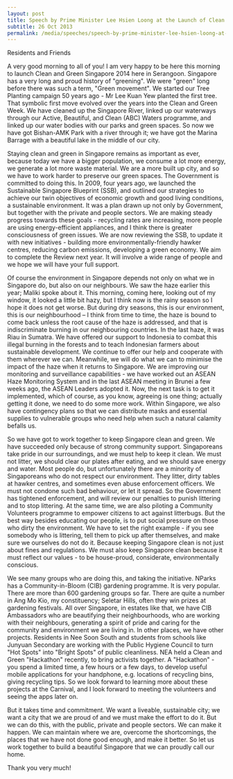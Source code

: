 ```yaml
---
layout: post
title: Speech by Prime Minister Lee Hsien Loong at the Launch of Clean and Green Singapore 2014
subtitle: 26 Oct 2013
permalink: /media/speeches/speech-by-prime-minister-lee-hsien-loong-at-the-launch-of-clean-and-green-singapore-2014
---
```


Residents and Friends

A very good morning to all of you! I am very happy to be here this morning to launch Clean and Green Singapore 2014 here in Serangoon. Singapore has a very long and proud history of "greening". We were "green" long before there was such a term, "Green movement". We started our Tree Planting campaign 50 years ago - Mr Lee Kuan Yew planted the first tree. That symbolic first move evolved over the years into the Clean and Green Week. We have cleaned up the Singapore River, linked up our waterways through our Active, Beautiful, and Clean (ABC) Waters programme, and linked up our water bodies with our parks and green spaces. So now we have got Bishan-AMK Park with a river through it; we have got the Marina Barrage with a beautiful lake in the middle of our city.

Staying clean and green in Singapore remains as important as ever, because today we have a bigger population, we consume a lot more energy, we generate a lot more waste material. We are a more built up city, and so we have to work harder to preserve our green spaces. The Government is committed to doing this. In 2009, four years ago, we launched the Sustainable Singapore Blueprint (SSB), and outlined our strategies to achieve our twin objectives of economic growth and good living conditions, a sustainable environment. It was a plan drawn up not only by Government, but together with the private and people sectors. We are making steady progress towards these goals - recycling rates are increasing, more people are using energy-efficient appliances, and I think there is greater consciousness of green issues. We are now reviewing the SSB, to update it with new initiatives - building more environmentally-friendly hawker centres, reducing carbon emissions, developing a green economy. We aim to complete the Review next year. It will involve a wide range of people and we hope we will have your full support.

Of course the environment in Singapore depends not only on what we in Singapore do, but also on our neighbours. We saw the haze earlier this year; Maliki spoke about it. This morning, coming here, looking out of my window, it looked a little bit hazy, but I think now is the rainy season so I hope it does not get worse. But during dry seasons, this is our environment, this is our neighbourhood – I think from time to time, the haze is bound to come back unless the root cause of the haze is addressed, and that is indiscriminate burning in our neighbouring countries. In the last haze, it was Riau in Sumatra. We have offered our support to Indonesia to combat this illegal burning in the forests and to teach Indonesian farmers about sustainable development. We continue to offer our help and cooperate with them wherever we can. Meanwhile, we will do what we can to minimise the impact of the haze when it returns to Singapore. We are improving our monitoring and surveillance capabilities - we have worked out an ASEAN Haze Monitoring System and in the last ASEAN meeting in Brunei a few weeks ago, the ASEAN Leaders adopted it. Now, the next task is to get it implemented, which of course, as you know, agreeing is one thing; actually getting it done, we need to do some more work. Within Singapore, we also have contingency plans so that we can distribute masks and essential supplies to vulnerable groups who need help when such a natural calamity befalls us.

So we have got to work together to keep Singapore clean and green. We have succeeded only because of strong community support. Singaporeans take pride in our surroundings, and we must help to keep it clean. We must not litter, we should clear our plates after eating, and we should save energy and water. Most people do, but unfortunately there are a minority of Singaporeans who do not respect our environment. They litter, dirty tables at hawker centres, and sometimes even abuse enforcement officers. We must not condone such bad behaviour, or let it spread. So the Government has tightened enforcement, and will review our penalties to punish littering and to stop littering. At the same time, we are also piloting a Community Volunteers programme to empower citizens to act against litterbugs. But the best way besides educating our people, is to put social pressure on those who dirty the environment. We have to set the right example - if you see somebody who is littering, tell them to pick up after themselves, and make sure we ourselves do not do it. Because keeping Singapore clean is not just about fines and regulations. We must also keep Singapore clean because it must reflect our values - to be house-proud, considerate, environmentally conscious.

We see many groups who are doing this, and taking the initiative. NParks has a Community-in-Bloom (CIB) gardening programme. It is very popular. There are more than 600 gardening groups so far. There are quite a number in Ang Mo Kio, my constituency; Seletar Hills, often they win prizes at gardening festivals. All over Singapore, in estates like that, we have CIB Ambassadors who are beautifying their neighbourhoods, who are working with their neighbours, generating a spirit of pride and caring for the community and environment we are living in. In other places, we have other projects. Residents in Nee Soon South and students from schools like Junyuan Secondary are working with the Public Hygiene Council to turn "Hot Spots" into "Bright Spots" of public cleanliness. NEA held a Clean and Green "Hackathon" recently, to bring activists together. A "Hackathon" - you spend a limited time, a few hours or a few days, to develop useful mobile applications for your handphone, e.g. locations of recycling bins, giving recycling tips. So we look forward to learning more about these projects at the Carnival, and I look forward to meeting the volunteers and seeing the apps later on.

But it takes time and commitment. We want a liveable, sustainable city; we want a city that we are proud of and we must make the effort to do it. But we can do this, with the public, private and people sectors. We can make it happen. We can maintain where we are, overcome the shortcomings, the places that we have not done good enough, and make it better. So let us work together to build a beautiful Singapore that we can proudly call our home.

Thank you very much!
